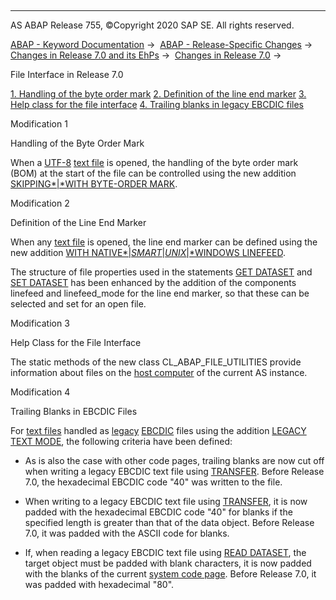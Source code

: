   

* * *

AS ABAP Release 755, ©Copyright 2020 SAP SE. All rights reserved.

[ABAP - Keyword Documentation](javascript:call_link\('abenabap.htm'\)) →  [ABAP - Release-Specific Changes](javascript:call_link\('abennews.htm'\)) →  [Changes in Release 7.0 and its EhPs](javascript:call_link\('abennews-70_ehps.htm'\)) →  [Changes in Release 7.0](javascript:call_link\('abennews-70.htm'\)) → 

File Interface in Release 7.0

[1\. Handling of the byte order mark](#!ABAP_MODIFICATION_1@1@)
[2\. Definition of the line end marker](#!ABAP_MODIFICATION_2@2@)
[3\. Help class for the file interface](#!ABAP_MODIFICATION_3@3@)
[4\. Trailing blanks in legacy EBCDIC files](#!ABAP_MODIFICATION_4@4@)

Modification 1

Handling of the Byte Order Mark

When a [UTF-8](javascript:call_link\('abenutf8_glosry.htm'\) "Glossary Entry") [text file](javascript:call_link\('abentext_file_glosry.htm'\) "Glossary Entry") is opened, the handling of the byte order mark (BOM) at the start of the file can be controlled using the new addition [SKIPPING*|*WITH BYTE-ORDER MARK](javascript:call_link\('abapopen_dataset_encoding.htm'\)).

Modification 2

Definition of the Line End Marker

When any [text file](javascript:call_link\('abentext_file_glosry.htm'\) "Glossary Entry") is opened, the line end marker can be defined using the new addition [WITH NATIVE*|*SMART*|*UNIX*|*WINDOWS LINEFEED](javascript:call_link\('abapopen_dataset_linefeed.htm'\)).

The structure of file properties used in the statements [GET DATASET](javascript:call_link\('abapget_dataset.htm'\)) and [SET DATASET](javascript:call_link\('abapset_dataset.htm'\)) has been enhanced by the addition of the components linefeed and linefeed\_mode for the line end marker, so that these can be selected and set for an open file.

Modification 3

Help Class for the File Interface

The static methods of the new class CL\_ABAP\_FILE\_UTILITIES provide information about files on the [host computer](javascript:call_link\('abenhost_computer_glosry.htm'\) "Glossary Entry") of the current AS instance.

Modification 4

Trailing Blanks in EBCDIC Files

For [text files](javascript:call_link\('abentext_file_glosry.htm'\) "Glossary Entry") handled as [legacy](javascript:call_link\('abenlegacy_file_glosry.htm'\) "Glossary Entry") [EBCDIC](javascript:call_link\('abenebcdic_glosry.htm'\) "Glossary Entry") files using the addition [LEGACY TEXT MODE](javascript:call_link\('abapopen_dataset_mode.htm'\)), the following criteria have been defined:

-   As is also the case with other code pages, trailing blanks are now cut off when writing a legacy EBCDIC text file using [TRANSFER](javascript:call_link\('abaptransfer.htm'\)). Before Release 7.0, the hexadecimal EBCDIC code "40" was written to the file.

-   When writing to a legacy EBCDIC text file using [TRANSFER](javascript:call_link\('abaptransfer.htm'\)), it is now padded with the hexadecimal EBCDIC code "40" for blanks if the specified length is greater than that of the data object. Before Release 7.0, it was padded with the ASCII code for blanks.

-   If, when reading a legacy EBCDIC text file using [READ DATASET](javascript:call_link\('abapread_dataset.htm'\)), the target object must be padded with blank characters, it is now padded with the blanks of the current [system code page](javascript:call_link\('abensystem_codepage_glosry.htm'\) "Glossary Entry"). Before Release 7.0, it was padded with hexadecimal "80".